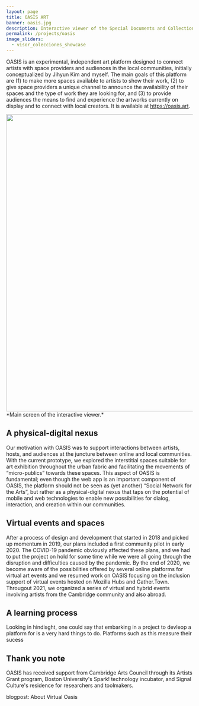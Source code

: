 ```yaml
---
layout: page
title: OASIS ART
banner: oasis.jpg
description: Interactive viewer of the Special Documents and Collections from the Network of Libraries of the Bank of the Republic of Colombia
permalink: /projects/oasis
image_sliders:
  - visor_colecciones_showcase
---
```


OASIS is an experimental, independent art platform designed to connect artists with space providers and audiences in the local communities, initially conceptualized by Jihyun Kim and myself. The main goals of this platform are (1) to make more spaces available to artists to show their work, (2) to give space providers a unique channel to announce the availability of their spaces and the type of work they are looking for, and (3) to provide audiences the means to find and experience the artworks currently on display and to connect with local creators. It is available at https://oasis.art.

<img img width="800" src="https://portfolio.andrescolubri.net/images/visor-colecciones.jpg" style="background:none; border:none; box-shadow:none">
*Main screen of the interactive viewer.*

## A physical-digital nexus

Our motivation with OASIS was to support interactions between artists, hosts, and audiences at the juncture between online and local communities. With the current prototype, we explored the interstitial spaces suitable for art exhibition throughout the urban fabric and facilitating the movements of “micro-publics” towards these spaces. This aspect of OASIS is fundamental; even though the web app is an important component of OASIS, the platform should not be seen as (yet another) “Social Network for the Arts”, but rather as a physical-digital nexus that taps on the potential of mobile and web technologies to enable new possibilities for dialog, interaction, and creation within our communities.

## Virtual events and spaces

After a process of design and development that started in 2018 and picked up momentum in 2019, our plans included a first community pilot in early 2020. The COVID-19 pandemic obviously affected these plans, and we had to put the project on hold for some time while we were all going through the disruption and difficulties caused by the pandemic. By the end of 2020, we become aware of the possibilities offered by several online platforms for virtual art events and we resumed work on OASIS focusing on the inclusion support of virtual events hosted on Mozilla Hubs and Gather.Town. Througout 2021, we organized a series of virtual and hybrid events involving artists from the Cambridge community and also abroad. 

## A learning process

Looking in hindisght, one could say that embarking in a project to devleop a platform for is a very hard things to do. Platforms such as this measure their sucess 

## Thank you note

OASIS has received support from Cambridge Arts Council through its Artists Grant program, Boston University's Spark! technology incubator, and Signal Culture's residence for researchers and toolmakers.





blogpost: About Virtual Oasis